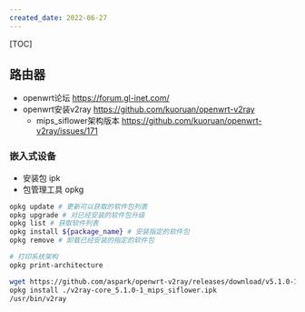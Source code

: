 ```yaml
---
created_date: 2022-06-27
---
```


[TOC]

## 路由器
- openwrt论坛 https://forum.gl-inet.com/
- openwrt安装v2ray https://github.com/kuoruan/openwrt-v2ray
    - mips_siflower架构版本 https://github.com/kuoruan/openwrt-v2ray/issues/171

### 嵌入式设备
- 安装包 ipk
- 包管理工具 opkg
```bash
opkg update # 更新可以获取的软件包列表
opkg upgrade # 对已经安装的软件包升级
opkg list # 获取软件列表
opkg install ${package_name} # 安装指定的软件包
opkg remove # 卸载已经安装的指定的软件包

# 打印系统架构
opkg print-architecture
```

```bash
wget https://github.com/aspark/openwrt-v2ray/releases/download/v5.1.0-1/v2ray-core_5.1.0-1_mips_siflower.ipk
opkg install ./v2ray-core_5.1.0-1_mips_siflower.ipk 
/usr/bin/v2ray 
```